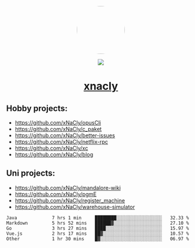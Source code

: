 <p align="center">
  <img style="border-radius: 100px" width="128" height="128" src="https://avatars.githubusercontent.com/u/47723417?v=4"/>
</p>
<p align="center">
  <img src="https://komarev.com/ghpvc/?username=xnacly&&style=flat-square"/>
</p>

<h1 align="center"><a href="https://xnacly.me"> xnacly</a> </h1>

## Hobby projects:
- https://github.com/xNaCly/opusCli
- https://github.com/xNaCly/c_paket
- https://github.com/xNaCly/better-issues
- https://github.com/xNaCly/netflix-rpc
- https://github.com/xNaCly/xc
- https://github.com/xNaCly/blog

## Uni projects:
- https://github.com/xNaCly/mandalore-wiki
- https://github.com/xNaCly/pgmE
- https://github.com/xNaCly/register_machine
- https://github.com/xNaCly/warehouse-simulator


<!--START_SECTION:waka-->

```text
Java             7 hrs 1 min     ████████░░░░░░░░░░░░░░░░░   32.33 %
Markdown         5 hrs 52 mins   ██████▓░░░░░░░░░░░░░░░░░░   27.10 %
Go               3 hrs 27 mins   ████░░░░░░░░░░░░░░░░░░░░░   15.97 %
Vue.js           2 hrs 17 mins   ██▓░░░░░░░░░░░░░░░░░░░░░░   10.57 %
Other            1 hr 30 mins    █▓░░░░░░░░░░░░░░░░░░░░░░░   06.97 %
```

<!--END_SECTION:waka-->
